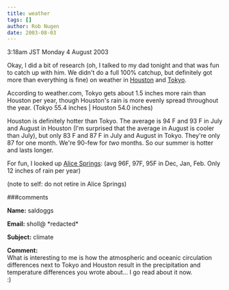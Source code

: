 ```yaml
---
title: weather
tags: []
author: Rob Nugen
date: 2003-08-03
---
```


<p class=date>3:18am JST Monday 4 August 2003</p>

<p>Okay, I did a bit of research (oh, I talked to my dad tonight and
that was fun to catch up with him.  We didn't do a full 100% catchup,
but definitely got more than everything is fine) on weather in <a
href="https://www.weather.com/weather/climatology/monthly/77001">Houston</a>
and <a
href="https://www.weather.com/outlook/travel/climatology/monthly/JAXX0085">Tokyo</a>.</p>

<p>According to weather.com, Tokyo gets about 1.5 inches more rain
than Houston per year, though Houston's rain is more evenly spread
throughout the year.  (Tokyo 55.4 inches | Houston 54.0 inches)</p>

<p>Houston is definitely hotter than Tokyo.  The average is 94 F and
93 F in July and August in Houston (I'm surprised that the average in
August is cooler than July), but only 83 F and 87 F in July and August
in Tokyo.  They're only 87 for one month.  We're 90-few for
<em>two</em> months.  So our summer is hotter and lasts longer.</p>

<p>For fun, I looked up <a
href="https://www.weather.com/outlook/travel/climatology/monthly/ASXX0002">Alice
Springs</a>: (avg 96F, 97F, 95F in Dec, Jan, Feb.  Only 12 inches of
rain per year)</p>

<p>(note to self: do not retire in Alice Springs)</p>

###comments

<p><b>Name:</b> saldoggs

<p><b>Email:</b> sholl@ *redacted*

<p><b>Subject:</b> climate

<p><b>Comment:</b>
<br>What is interesting to me is how the atmospheric and oceanic circulation differences next to Tokyo and Houston result in the precipitation and temperature differences you wrote about... I go read about it now.<br>
:)<br>
<br>


